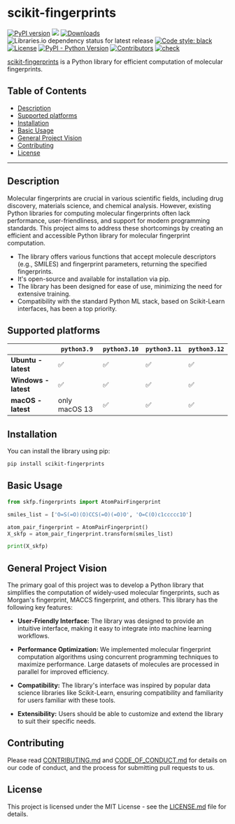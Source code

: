# scikit-fingerprints

[![PyPI version](https://badge.fury.io/py/scikit-fingerprints.svg)](https://badge.fury.io/py/scikit-fingerprints)
[![](https://img.shields.io/pypi/dm/scikit-fingerprints)](https://pypi.org/project/scikit-fingerprints/)
[![Downloads](https://static.pepy.tech/badge/scikit-fingerprints)](https://pepy.tech/project/scikit-fingerprints)
![Libraries.io dependency status for latest release](https://img.shields.io/librariesio/release/pypi/scikit-fingerprints)
[![Code style: black](https://img.shields.io/badge/code%20style-black-000000.svg)](https://github.com/psf/black)
[![License](https://img.shields.io/badge/license-MIT-blue)](LICENSE.md)
[![PyPI - Python Version](https://img.shields.io/pypi/pyversions/scikit-fingerprints.svg)](https://pypi.org/project/scikit-fingerprints/)
[![Contributors](https://img.shields.io/github/contributors/scikit-fingerprints/scikit-fingerprints)](https://github.com/scikit-fingerprints/scikit-fingerprints/graphs/contributors)
[![check](https://github.com/scikit-fingerprints/scikit-fingerprints/actions/workflows/python-test.yml/badge.svg)](https://github.com/scikit-fingerprints/scikit-fingerprints/actions/workflows/python-test.yml)

[scikit-fingerprints](https://scikit-fingerprints.github.io/scikit-fingerprints/) is a Python library for efficient
computation of molecular fingerprints.

## Table of Contents

- [Description](#description)
- [Supported platforms](#supported-platforms)
- [Installation](#installation)
- [Basic Usage](#basic-usage)
- [General Project Vision](#general-project-vision)
- [Contributing](#contributing)
- [License](#license)

---

## Description

Molecular fingerprints are crucial in various scientific fields, including drug discovery, materials science, and
chemical analysis. However, existing Python libraries for computing molecular fingerprints often lack performance,
user-friendliness, and support for modern programming standards. This project aims to address these shortcomings by
creating an efficient and accessible Python library for molecular fingerprint computation.

- The library offers various functions that accept molecule descriptors (e.g., SMILES) and fingerprint parameters,
  returning the specified fingerprints.
- It's open-source and available for installation via pip.
- The library has been designed for ease of use, minimizing the need for extensive training.
- Compatibility with the standard Python ML stack, based on Scikit-Learn interfaces, has been a top priority.

## Supported platforms

|                      | `python3.9`   | `python3.10` | `python3.11` | `python3.12` |
|----------------------|---------------|--------------|--------------|--------------|
| **Ubuntu - latest**  | ✅             | ✅            | ✅            | ✅            |
| **Windows - latest** | ✅             | ✅            | ✅            | ✅            |
| **macOS - latest**   | only macOS 13 | ✅            | ✅            | ✅            |

## Installation

You can install the library using pip:

```bash
pip install scikit-fingerprints
```

## Basic Usage
```python
from skfp.fingerprints import AtomPairFingerprint

smiles_list = ['O=S(=O)(O)CCS(=O)(=O)O', 'O=C(O)c1ccccc1O']

atom_pair_fingerprint = AtomPairFingerprint()
X_skfp = atom_pair_fingerprint.transform(smiles_list)

print(X_skfp)
```

## General Project Vision

The primary goal of this project was to develop a Python library that simplifies the computation of widely-used
molecular fingerprints, such as Morgan's fingerprint, MACCS fingerprint, and others. This library has the following key
features:

- **User-Friendly Interface:** The library was designed to provide an intuitive interface, making it easy to integrate
  into machine learning workflows.

- **Performance Optimization:** We implemented molecular fingerprint computation algorithms using concurrent programming
  techniques to maximize performance. Large datasets of molecules are processed in parallel for improved efficiency.

- **Compatibility:** The library's interface was inspired by popular data science libraries like Scikit-Learn, ensuring
  compatibility and familiarity for users familiar with these tools.

- **Extensibility:** Users should be able to customize and extend the library to suit their specific needs.

## Contributing

Please read [CONTRIBUTING.md](CONTRIBUTING.md) and [CODE_OF_CONDUCT.md](CODE_OF_CONDUCT.md) for details on our code of
conduct, and the process for submitting pull requests to us.

## License

This project is licensed under the MIT License - see the [LICENSE.md](LICENSE.md) file for details.

